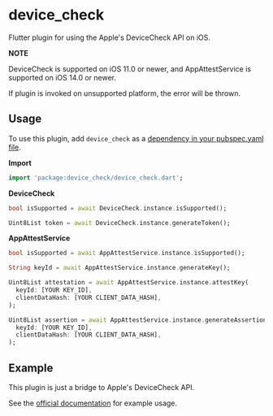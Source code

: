 # device_check

Flutter plugin for using the Apple's DeviceCheck API on iOS.

**NOTE**

DeviceCheck is supported on iOS 11.0 or newer, and AppAttestService is supported on iOS 14.0 or newer.

If plugin is invoked on unsupported platform, the error will be thrown.

## Usage

To use this plugin, add `device_check` as a [dependency in your pubspec.yaml file](https://flutter.dev/docs/development/packages-and-plugins/using-packages).

**Import**

```dart
import 'package:device_check/device_check.dart';
```

**DeviceCheck**

```dart
bool isSupported = await DeviceCheck.instance.isSupported();

Uint8List token = await DeviceCheck.instance.generateToken();
```

**AppAttestService**

```dart
bool isSupported = await AppAttestService.instance.isSupported();

String keyId = await AppAttestService.instance.generateKey();

Uint8List attestation = await AppAttestService.instance.attestKey(
  keyId: [YOUR KEY_ID],
  clientDataHash: [YOUR CLIENT_DATA_HASH],
);

Uint8List assertion = await AppAttestService.instance.generateAssertion(
  keyId: [YOUR KEY_ID],
  clientDataHash: [YOUR CLIENT_DATA_HASH],
);
```

## Example

This plugin is just a bridge to Apple's DeviceCheck API.

See the [official documentation](https://developer.apple.com/documentation/devicecheck) for example usage.
